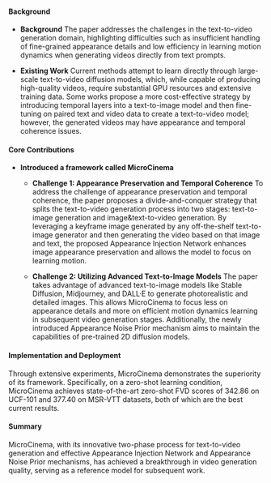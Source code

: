 #### Background
- **Background**
The paper addresses the challenges in the text-to-video generation domain, highlighting difficulties such as insufficient handling of fine-grained appearance details and low efficiency in learning motion dynamics when generating videos directly from text prompts.

- **Existing Work**
Current methods attempt to learn directly through large-scale text-to-video diffusion models, which, while capable of producing high-quality videos, require substantial GPU resources and extensive training data. Some works propose a more cost-effective strategy by introducing temporal layers into a text-to-image model and then fine-tuning on paired text and video data to create a text-to-video model; however, the generated videos may have appearance and temporal coherence issues.

#### Core Contributions
- **Introduced a framework called MicroCinema**
  - **Challenge 1: Appearance Preservation and Temporal Coherence**
      To address the challenge of appearance preservation and temporal coherence, the paper proposes a divide-and-conquer strategy that splits the text-to-video generation process into two stages: text-to-image generation and image&text-to-video generation. By leveraging a keyframe image generated by any off-the-shelf text-to-image generator and then generating the video based on that image and text, the proposed Appearance Injection Network enhances image appearance preservation and allows the model to focus on learning motion.

  - **Challenge 2: Utilizing Advanced Text-to-Image Models**
      The paper takes advantage of advanced text-to-image models like Stable Diffusion, Midjourney, and DALL·E to generate photorealistic and detailed images. This allows MicroCinema to focus less on appearance details and more on efficient motion dynamics learning in subsequent video generation stages. Additionally, the newly introduced Appearance Noise Prior mechanism aims to maintain the capabilities of pre-trained 2D diffusion models.

#### Implementation and Deployment
Through extensive experiments, MicroCinema demonstrates the superiority of its framework. Specifically, on a zero-shot learning condition, MicroCinema achieves state-of-the-art zero-shot FVD scores of 342.86 on UCF-101 and 377.40 on MSR-VTT datasets, both of which are the best current results.

#### Summary
MicroCinema, with its innovative two-phase process for text-to-video generation and effective Appearance Injection Network and Appearance Noise Prior mechanisms, has achieved a breakthrough in video generation quality, serving as a reference model for subsequent work.